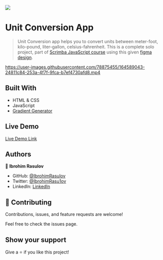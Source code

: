 ![](https://img.shields.io/badge/Microverse-blueviolet)

# Unit Conversion App

> Unit Conversion app helps you to convert units between meter-foot, kilo-pound, liter-gallon, celsius-fahrenheit. This is a complete solo project, part of [Scrimba JavaScript course](https://scrimba.com/learn/learnjavascript) using this given [figma design](https://www.figma.com/file/AdqUVRQCZGP1zRcEvzmJTm/Unit-Conversion?node-id=0%3A1).



https://user-images.githubusercontent.com/78875455/164589043-24811c84-253a-4f7f-9fca-b7ef4730afd8.mp4



## Built With

- HTML & CSS
- JavaScript
- [Gradient Generator](https://www.joshwcomeau.com/gradient-generator/)

## Live Demo

[Live Demo Link](https://ibrohimrasulov.github.io/Unit-Conversion/)

## Authors

👤 **Ibrohim Rasulov**

- GitHub: [@IbrohimRasulov](https://github.com/IbrohimRasulov)
- Twitter: [@IbrohimRasu1ov](https://twitter.com/IbrohimRasu1ov)
- LinkedIn: [LinkedIn](https://www.linkedin.com/in/ibrohim-rasulov-a88352209/)

## 🤝 Contributing

Contributions, issues, and feature requests are welcome!

Feel free to check the issues page.

## Show your support

Give a ⭐️ if you like this project!
